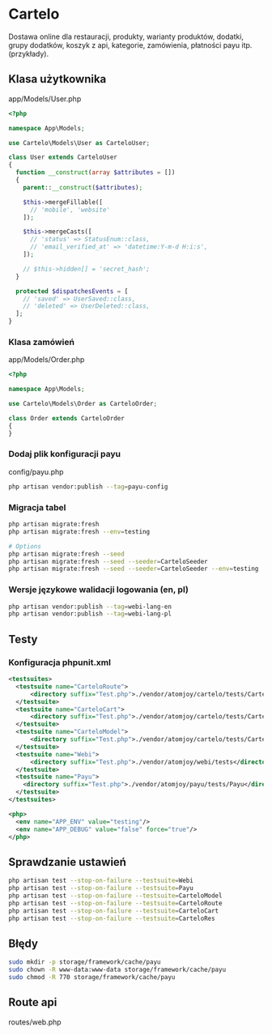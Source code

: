 # Cartelo

Dostawa online dla restauracji, produkty, warianty produktów, dodatki, grupy dodatków, koszyk z api, kategorie, zamówienia, płatności payu itp. (przykłady).

## Klasa użytkownika

app/Models/User.php

```php
<?php

namespace App\Models;

use Cartelo\Models\User as CarteloUser;

class User extends CarteloUser
{
  function __construct(array $attributes = [])
  {
    parent::__construct($attributes);

    $this->mergeFillable([
      // 'mobile', 'website'
    ]);

    $this->mergeCasts([
      // 'status' => StatusEnum::class,
      // 'email_verified_at' => 'datetime:Y-m-d H:i:s',
    ]);

    // $this->hidden[] = 'secret_hash';
  }

  protected $dispatchesEvents = [
    // 'saved' => UserSaved::class,
    // 'deleted' => UserDeleted::class,
  ];
}
```

### Klasa zamówień

app/Models/Order.php

```php
<?php

namespace App\Models;

use Cartelo\Models\Order as CarteloOrder;

class Order extends CarteloOrder
{
}
```

### Dodaj plik konfiguracji payu

config/payu.php

```sh
php artisan vendor:publish --tag=payu-config
```

### Migracja tabel

```sh
php artisan migrate:fresh
php artisan migrate:fresh --env=testing

# Options
php artisan migrate:fresh --seed
php artisan migrate:fresh --seed --seeder=CarteloSeeder
php artisan migrate:fresh --seed --seeder=CarteloSeeder --env=testing
```

### Wersje językowe walidacji logowania (en, pl)

```sh
php artisan vendor:publish --tag=webi-lang-en
php artisan vendor:publish --tag=webi-lang-pl
```

## Testy

### Konfiguracja phpunit.xml

```xml
<testsuites>
  <testsuite name="CarteloRoute">
      <directory suffix="Test.php">./vendor/atomjoy/cartelo/tests/Cartelo/Route</directory>
  </testsuite>
  <testsuite name="CarteloCart">
      <directory suffix="Test.php">./vendor/atomjoy/cartelo/tests/Cartelo/Cart</directory>
  </testsuite>
  <testsuite name="CarteloModel">
      <directory suffix="Test.php">./vendor/atomjoy/cartelo/tests/Cartelo/Model</directory>
  </testsuite>
  <testsuite name="Webi">
      <directory suffix="Test.php">./vendor/atomjoy/webi/tests</directory>
  </testsuite>
  <testsuite name="Payu">
    <directory suffix="Test.php">./vendor/atomjoy/payu/tests/Payu</directory>
  </testsuite>
</testsuites>

<php>
  <env name="APP_ENV" value="testing"/>
  <env name="APP_DEBUG" value="false" force="true"/>
</php>
```

## Sprawdzanie ustawień

```sh
php artisan test --stop-on-failure --testsuite=Webi
php artisan test --stop-on-failure --testsuite=Payu
php artisan test --stop-on-failure --testsuite=CarteloModel
php artisan test --stop-on-failure --testsuite=CarteloRoute
php artisan test --stop-on-failure --testsuite=CarteloCart
php artisan test --stop-on-failure --testsuite=CarteloRes
```

## Błędy

```sh
sudo mkdir -p storage/framework/cache/payu
sudo chown -R www-data:www-data storage/framework/cache/payu
sudo chmod -R 770 storage/framework/cache/payu
```

## Route api

routes/web.php
